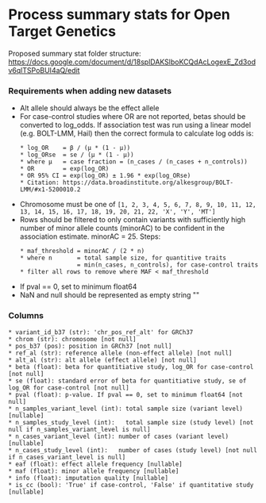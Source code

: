 Process summary stats for Open Target Genetics
==============================================

Proposed summary stat folder structure: https://docs.google.com/document/d/18splDAKSlboKCQdAcLogexE_Zd3odv6qlTSPoBUI4aQ/edit

### Requirements when adding new datasets
- Alt allele should always be the effect allele
- For case-control studies where OR are not reported, betas should be converted to log_odds. If association test was run using a linear model (e.g. BOLT-LMM, Hail) then the correct formula to calculate log odds is:
  ```
  * log_OR    = β / (μ * (1 - μ))
  * log_ORse  = se / (μ * (1 - μ))
  * where μ   = case fraction = (n_cases / (n_cases + n_controls))
  * OR        = exp(log_OR)
  * OR 95% CI = exp(log_OR) ± 1.96 * exp(log_ORse)
  * Citation: https://data.broadinstitute.org/alkesgroup/BOLT-LMM/#x1-5200010.2
  ```
- Chromosome must be one of `[1, 2, 3, 4, 5, 6, 7, 8, 9, 10, 11, 12, 13, 14, 15, 16, 17, 18, 19, 20, 21, 22, 'X', 'Y', 'MT']`
- Rows should be filtered to only contain variants with sufficiently high number of minor allele counts (minorAC) to be confident in the association estimate. minorAC = 25. Steps:
  ```
  * maf_threshold = minorAC / (2 * n)
  * where n       = total sample size, for quantitive traits
                  = min(n_cases, n_controls), for case-control traits
  * filter all rows to remove where MAF < maf_threshold
  ```
- If pval == 0, set to minimum float64
- NaN and null should be represented as empty string ""

### Columns

```
* variant_id_b37 (str): 'chr_pos_ref_alt' for GRCh37
* chrom (str): chromosome [not null]
* pos_b37 (pos): position in GRCh37 [not null]
* ref_al (str): reference allele (non-effect allele) [not null]
* alt_al (str): alt allele (effect allele) [not null]
* beta (float): beta for quantitiative study, log_OR for case-control [not null]
* se (float): standard error of beta for quantitiative study, se of log_OR for case-control [not null]
* pval (float): p-value. If pval == 0, set to minimum float64 [not null]
* n_samples_variant_level (int): total sample size (variant level) [nullable]
* n_samples_study_level (int):   total sample size (study level) [not null if n_samples_variant_level is null]
* n_cases_variant_level (int): number of cases (variant level) [nullable]
* n_cases_study_level (int):   number of cases (study level) [not null if n_cases_variant_level is null]
* eaf (float): effect allele frequency [nullable]
* maf (float): minor allele frequency [nullable]
* info (float): imputation quality [nullable]
* is_cc (bool): 'True' if case-control, 'False' if quantitative study [nullable]
```
